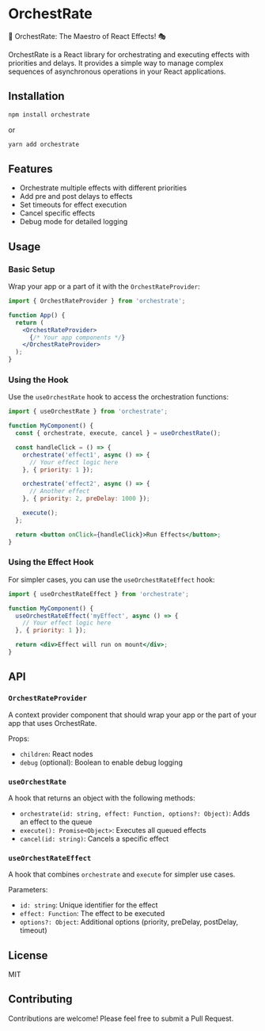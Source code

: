 # OrchestRate

🎼 OrchestRate: The Maestro of React Effects! 🎭

OrchestRate is a React library for orchestrating and executing effects with priorities and delays. It provides a simple way to manage complex sequences of asynchronous operations in your React applications.

## Installation

```bash
npm install orchestrate
```

or

```bash
yarn add orchestrate
```

## Features

- Orchestrate multiple effects with different priorities
- Add pre and post delays to effects
- Set timeouts for effect execution
- Cancel specific effects
- Debug mode for detailed logging

## Usage

### Basic Setup

Wrap your app or a part of it with the `OrchestRateProvider`:

```jsx
import { OrchestRateProvider } from 'orchestrate';

function App() {
  return (
    <OrchestRateProvider>
      {/* Your app components */}
    </OrchestRateProvider>
  );
}
```

### Using the Hook

Use the `useOrchestRate` hook to access the orchestration functions:

```jsx
import { useOrchestRate } from 'orchestrate';

function MyComponent() {
  const { orchestrate, execute, cancel } = useOrchestRate();

  const handleClick = () => {
    orchestrate('effect1', async () => {
      // Your effect logic here
    }, { priority: 1 });

    orchestrate('effect2', async () => {
      // Another effect
    }, { priority: 2, preDelay: 1000 });

    execute();
  };

  return <button onClick={handleClick}>Run Effects</button>;
}
```

### Using the Effect Hook

For simpler cases, you can use the `useOrchestRateEffect` hook:

```jsx
import { useOrchestRateEffect } from 'orchestrate';

function MyComponent() {
  useOrchestRateEffect('myEffect', async () => {
    // Your effect logic here
  }, { priority: 1 });

  return <div>Effect will run on mount</div>;
}
```

## API

### `OrchestRateProvider`

A context provider component that should wrap your app or the part of your app that uses OrchestRate.

Props:

- `children`: React nodes
- `debug` (optional): Boolean to enable debug logging

### `useOrchestRate`

A hook that returns an object with the following methods:

- `orchestrate(id: string, effect: Function, options?: Object)`: Adds an effect to the queue
- `execute(): Promise<Object>`: Executes all queued effects
- `cancel(id: string)`: Cancels a specific effect

### `useOrchestRateEffect`

A hook that combines `orchestrate` and `execute` for simpler use cases.

Parameters:

- `id: string`: Unique identifier for the effect
- `effect: Function`: The effect to be executed
- `options?: Object`: Additional options (priority, preDelay, postDelay, timeout)

## License

MIT

## Contributing

Contributions are welcome! Please feel free to submit a Pull Request.
